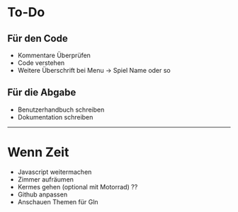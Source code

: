# To-Do

## Für den Code
- Kommentare Überprüfen 
- Code verstehen
- Weitere Überschrift bei Menu -> Spiel Name oder so 

## Für die Abgabe
- Benutzerhandbuch schreiben 
- Dokumentation schreiben
  
***

# Wenn Zeit
- Javascript weitermachen
- Zimmer aufräumen
- Kermes gehen (optional mit Motorrad) ??
- Github anpassen 
- Anschauen Themen für Gln